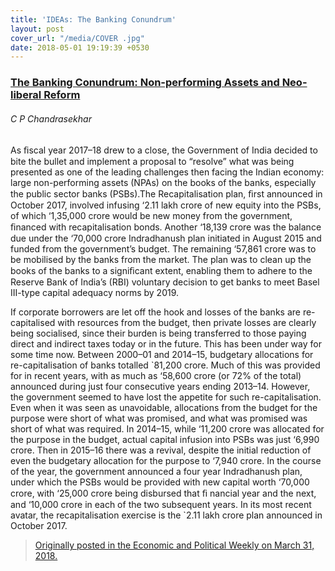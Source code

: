 ```yaml
---
title: 'IDEAs: The Banking Conundrum'
layout: post
cover_url: "/media/COVER .jpg"
date: 2018-05-01 19:19:39 +0530
---
```

### [The Banking Conundrum: Non-performing Assets and Neo-liberal Reform]()

###### C P Chandrasekhar

As ﬁscal year 2017–18 drew to a close, the Government of India  decided to bite the bullet and implement a proposal to “resolve” what  was being presented as one of the leading challenges then facing the  Indian economy: large non-performing assets (NPAs) on the books of the  banks, especially the public sector banks (PSBs).The Recapitalisation  plan, ﬁrst announced in October 2017, involved infusing ‘2.11 lakh crore  of new equity into the PSBs, of which ‘1,35,000 crore would be new  money from the government, ﬁnanced with recapitalisation bonds. Another  ‘18,139 crore was the balance due under the ‘70,000 crore Indradhanush  plan initiated in August 2015 and funded from the government’s budget.  The remaining ‘57,861 crore was to be mobilised by the banks from the  market. The plan was to clean up the books of the banks to a signiﬁcant  extent, enabling them to adhere to the Reserve Bank of India’s (RBI)  voluntary decision to get banks to meet Basel III-type capital adequacy  norms by 2019.

If corporate borrowers are let off the hook and losses of the banks  are re-capitalised with resources from the budget, then private losses  are clearly being socialised, since their burden is being transferred to  those paying direct and indirect taxes today or in the future. This has  been under way for some time now. Between 2000–01 and 2014–15,  budgetary allocations for re-capitalisation of banks totalled \`81,200  crore. Much of this was provided for in recent years, with as much as  ‘58,600 crore (or 72% of the total) announced during just four  consecutive years ending 2013–14. However, the government seemed to have  lost the appetite for such re-capitalisation. Even when it was seen as  unavoidable, allocations from the budget for the purpose were short of  what was promised, and what was promised was short of what was required.  In 2014–15, while ‘11,200 crore was allocated for the purpose in the  budget, actual capital infusion into PSBs was just ‘6,990 crore. Then in  2015–16 there was a revival, despite the initial reduction of even the  budgetary allocation for the purpose to ‘7,940 crore. In the course of  the year, the government announced a four year Indradhanush plan, under  which the PSBs would be provided with new capital worth ‘70,000 crore,  with ‘25,000 crore being disbursed that ﬁ nancial year and the next, and  ‘10,000 crore in each of the two subsequent years. In its most recent  avatar, the recapitalisation exercise is the \`2.11 lakh crore plan  announced in October 2017.

> [Originally posted in the Economic and Political Weekly on March 31, 2018.](http://www.networkideas.org/wp-content/uploads/2018/05/The_Banking_Conundrum.pdf)